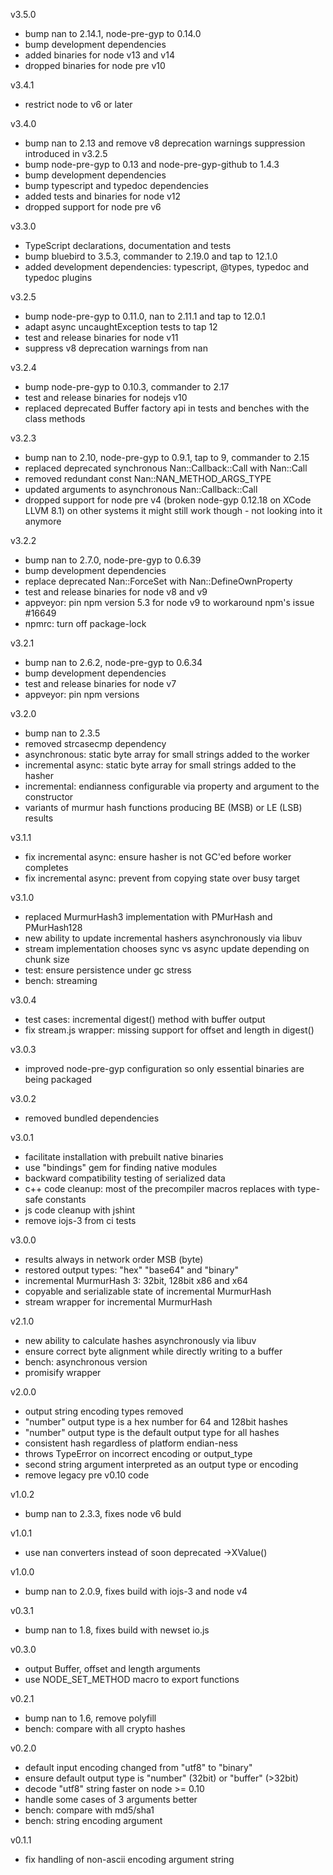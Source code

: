 
v3.5.0
* bump nan to 2.14.1, node-pre-gyp to 0.14.0
* bump development dependencies
* added binaries for node v13 and v14
* dropped binaries for node pre v10

v3.4.1
* restrict node to v6 or later

v3.4.0
* bump nan to 2.13 and remove v8 deprecation warnings suppression introduced in v3.2.5
* bump node-pre-gyp to 0.13 and node-pre-gyp-github to 1.4.3
* bump development dependencies
* bump typescript and typedoc dependencies
* added tests and binaries for node v12
* dropped support for node pre v6

v3.3.0

* TypeScript declarations, documentation and tests
* bump bluebird to 3.5.3, commander to 2.19.0 and tap to 12.1.0
* added development dependencies: typescript, @types, typedoc and typedoc plugins

v3.2.5

* bump node-pre-gyp to 0.11.0, nan to 2.11.1 and tap to 12.0.1
* adapt async uncaughtException tests to tap 12
* test and release binaries for node v11
* suppress v8 deprecation warnings from nan

v3.2.4

* bump node-pre-gyp to 0.10.3, commander to 2.17
* test and release binaries for nodejs v10
* replaced deprecated Buffer factory api in tests and benches with the class methods

v3.2.3

* bump nan to 2.10, node-pre-gyp to 0.9.1, tap to 9, commander to 2.15
* replaced deprecated synchronous Nan::Callback::Call with Nan::Call
* removed redundant const Nan::NAN_METHOD_ARGS_TYPE
* updated arguments to asynchronous Nan::Callback::Call
* dropped support for node pre v4 (broken node-gyp 0.12.18 on XCode LLVM 8.1)
  on other systems it might still work though - not looking into it anymore

v3.2.2

* bump nan to 2.7.0, node-pre-gyp to 0.6.39
* bump development dependencies
* replace deprecated Nan::ForceSet with Nan::DefineOwnProperty
* test and release binaries for node v8 and v9
* appveyor: pin npm version 5.3 for node v9 to workaround npm's issue #16649
* npmrc: turn off package-lock

v3.2.1

* bump nan to 2.6.2, node-pre-gyp to 0.6.34
* bump development dependencies
* test and release binaries for node v7
* appveyor: pin npm versions

v3.2.0

* bump nan to 2.3.5
* removed strcasecmp dependency
* asynchronous: static byte array for small strings added to the worker
* incremental async: static byte array for small strings added to the hasher
* incremental: endianness configurable via property and argument to the constructor
* variants of murmur hash functions producing BE (MSB) or LE (LSB) results

v3.1.1

* fix incremental async: ensure hasher is not GC'ed before worker completes
* fix incremental async: prevent from copying state over busy target

v3.1.0

* replaced MurmurHash3 implementation with PMurHash and PMurHash128
* new ability to update incremental hashers asynchronously via libuv
* stream implementation chooses sync vs async update depending on chunk size
* test: ensure persistence under gc stress
* bench: streaming

v3.0.4

* test cases: incremental digest() method with buffer output
* fix stream.js wrapper: missing support for offset and length in digest()

v3.0.3

* improved node-pre-gyp configuration so only essential binaries are being packaged

v3.0.2

* removed bundled dependencies

v3.0.1

* facilitate installation with prebuilt native binaries
* use "bindings" gem for finding native modules
* backward compatibility testing of serialized data
* c++ code cleanup: most of the precompiler macros replaces with type-safe constants
* js code cleanup with jshint
* remove iojs-3 from ci tests

v3.0.0

* results always in network order MSB (byte)
* restored output types: "hex" "base64" and "binary"
* incremental MurmurHash 3: 32bit, 128bit x86 and x64
* copyable and serializable state of incremental MurmurHash
* stream wrapper for incremental MurmurHash

v2.1.0

* new ability to calculate hashes asynchronously via libuv
* ensure correct byte alignment while directly writing to a buffer
* bench: asynchronous version
* promisify wrapper

v2.0.0

* output string encoding types removed
* "number" output type is a hex number for 64 and 128bit hashes
* "number" output type is the default output type for all hashes
* consistent hash regardless of platform endian-ness
* throws TypeError on incorrect encoding or output_type
* second string argument interpreted as an output type or encoding
* remove legacy pre v0.10 code

v1.0.2

* bump nan to 2.3.3, fixes node v6 buld

v1.0.1

* use nan converters instead of soon deprecated ->XValue()

v1.0.0

* bump nan to 2.0.9, fixes build with iojs-3 and node v4

v0.3.1

* bump nan to 1.8, fixes build with newset io.js

v0.3.0

* output Buffer, offset and length arguments
* use NODE_SET_METHOD macro to export functions

v0.2.1

* bump nan to 1.6, remove polyfill
* bench: compare with all crypto hashes

v0.2.0

* default input encoding changed from "utf8" to "binary"
* ensure default output type is "number" (32bit) or "buffer" (>32bit)
* decode "utf8" string faster on node >= 0.10
* handle some cases of 3 arguments better
* bench: compare with md5/sha1
* bench: string encoding argument

v0.1.1

* fix handling of non-ascii encoding argument string
